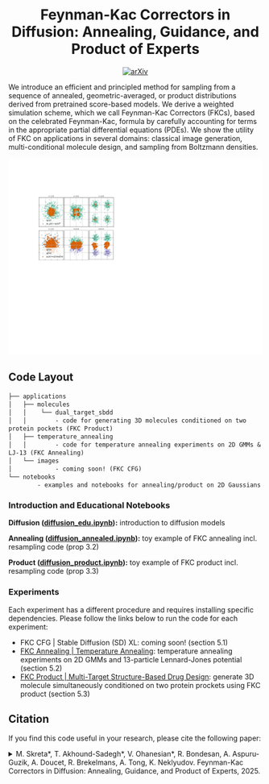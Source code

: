 <h1 align="center">Feynman-Kac Correctors in Diffusion: Annealing, Guidance, and Product of Experts</h1>

<p align="center">
<a href="https://arxiv.org/abs/2503.02819"><img src="https://img.shields.io/badge/arXiv-b31b1b?style=for-the-badge&logo=arxiv" alt="arXiv"/></a>
</p>

 We introduce an efficient and principled method for sampling from a sequence of annealed, geometric-averaged, or product distributions derived from pretrained score-based models. We derive a weighted simulation scheme, which we call Feynman-Kac Correctors (FKCs), based on the celebrated Feynman-Kac, formula by carefully accounting for terms in the appropriate partial differential equations (PDEs). We show the utility of FKC on applications in several domains: classical image generation, multi-conditional molecule design, and sampling from Boltzmann densities.

 <p align="center">
   <img src="assets/fkc_toy.pdf" />
 </p>


## Code Layout

```
├── applications
│   ├── molecules
│   │    └── dual_target_sbdd
│   │        - code for generating 3D molecules conditioned on two protein pockets (FKC Product)
│   ├── temperature_annealing
│   │        - code for temperature annealing experiments on 2D GMMs & LJ-13 (FKC Annealing)
│   └── images
│            - coming soon! (FKC CFG)
└── notebooks
        - examples and notebooks for annealing/product on 2D Gaussians

```

### Introduction and Educational Notebooks

**Diffusion ([diffusion_edu.ipynb](/notebooks/diffusion_edu.ipynb)):** introduction to diffusion models

**Annealing ([diffusion_annealed.ipynb](/notebooks/diffusion_annealed.ipynb)):** toy example of FKC annealing incl. resampling code (prop 3.2)

**Product ([diffusion_product.ipynb](/notebooks/diffusion_product.ipynb)):** toy example of FKC product incl. resampling code (prop 3.3)


### Experiments

Each experiment has a different procedure and requires installing specific dependencies. Please follow the links below to run the code for each experiment:

- FKC CFG | Stable Diffusion (SD) XL: coming soon! (section 5.1)
- [FKC Annealing | Temperature Annealing](/applications/temperature_annealing/README.md): temperature annealing experiments on 2D GMMs and 13-particle Lennard-Jones potential (section 5.2)
- [FKC Product | Multi-Target Structure-Based Drug Design](/applications/molecules/dual_target_sbdd/README.md): generate 3D molecule simultaneously conditioned on two protein prockets using FKC product (section 5.3)

## Citation

<div align="left">

If you find this code useful in your research, please cite the following paper:

<details>
<summary>
M. Skreta*, T. Akhound-Sadegh*, V. Ohanesian*, R. Bondesan, A. Aspuru-Guzik, A. Doucet, R. Brekelmans, A. Tong, K. Neklyudov. Feynman-Kac Correctors in Diffusion: Annealing, Guidance, and Product of Experts, 2025.
</summary>


```bibtex
@article{skreta2025feynman,
  title={Feynman-Kac Correctors in Diffusion: Annealing, Guidance, and Product of Experts},
  author={Skreta, Marta and Akhound-Sadegh, Tara and Ohanesian, Viktor and Bondesan, Roberto and Aspuru-Guzik, Al{\'a}n and Doucet, Arnaud and Brekelmans, Rob and Tong, Alexander and Neklyudov, Kirill},
  journal={arXiv preprint arXiv:2503.02819},
  year={2025}
}
```

## Contribute

We welcome issues and pull requests (especially bug fixes) and contributions. We will try our best to improve readability and answer questions!

## Licences

This repo is licensed under the [MIT License](https://opensource.org/license/mit/).
